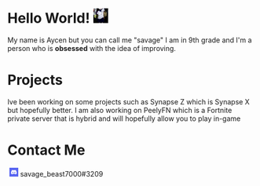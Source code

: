 # Hello World!&nbsp;<img src="https://raw.githubusercontent.com/savegebeast7000/savegebeast7000/main/IKNm.gif" width="30px">
My name is Aycen but you can call me "savage" I am in 9th grade and I'm a person who is **obsessed** with the idea of improving.

# Projects
Ive been working on some projects such as Synapse Z which is Synapse X but hopefully better.
I am also working on PeelyFN which is a Fortnite private server that is hybrid and will hopefully allow you to play in-game

# Contact Me
&nbsp;<img src="https://raw.githubusercontent.com/savegebeast7000/savegebeast7000/main/PRywUXcqg0v5DD6s7C3LyQ.jpeg" width="18px"> savage_beast7000#3209
